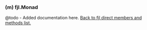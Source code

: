 ### (m) fjl.Monad
@todo - Added documentation here.
[Back to fjl direct members and methods list.](#members-and-methods)
